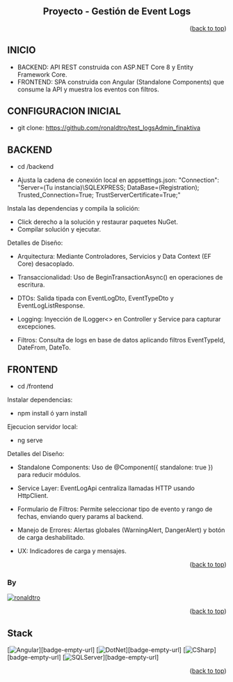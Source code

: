 <a name="readme-top"></a>

<div align="center">

## Proyecto - Gestión de Event Logs

</div>

<p align="right">(<a href="#readme-top">back to top</a>)</p>

## INICIO

- BACKEND: API REST construida con ASP.NET Core 8 y Entity Framework Core.
- FRONTEND: SPA construida con Angular (Standalone Components) que consume la API y muestra los eventos con filtros.

## CONFIGURACION INICIAL

- git clone: https://github.com/ronaldtro/test_logsAdmin_finaktiva

## BACKEND

- cd /backend

- Ajusta la cadena de conexión local en appsettings.json:
"Connection": "Server=(Tu instancia)\\SQLEXPRESS; DataBase=(Registration); Trusted_Connection=True; TrustServerCertificate=True;"


Instala las dependencias y compila la solición:

- Click derecho a la solución y restaurar paquetes NuGet.
- Compilar solución y ejecutar.


Detalles de Diseño:

- Arquitectura: Mediante Controladores, Servicios y Data Context (EF Core) desacoplado.

- Transaccionalidad: Uso de BeginTransactionAsync() en operaciones de escritura.

- DTOs: Salida tipada con EventLogDto, EventTypeDto y EventLogListResponse.

- Logging: Inyección de ILogger<> en Controller y Service para capturar excepciones.

- Filtros: Consulta de logs en base de datos aplicando filtros EventTypeId, DateFrom, DateTo.


## FRONTEND

- cd /frontend

Instalar dependencias:

- npm install ó yarn install


Ejecucion servidor local:

- ng serve 


Detalles del Diseño:

- Standalone Components: Uso de @Component({ standalone: true }) para reducir módulos.

- Service Layer: EventLogApi centraliza llamadas HTTP usando HttpClient.

- Formulario de Filtros: Permite seleccionar tipo de evento y rango de fechas, enviando query params al backend.

- Manejo de Errores: Alertas globales (WarningAlert, DangerAlert) y botón de carga deshabilitado.

- UX: Indicadores de carga y mensajes.


<p align="right">(<a href="#readme-top">back to top</a>)</p>

### By

 [![ronaldtro](https://avatars.githubusercontent.com/u/72902488?s=64&amp;v=4)](http://github.com/ronaldtro) 

<p align="right">(<a href="#readme-top">back to top</a>)</p>

## Stack

[![Angular][angular-badge]][badge-empty-url]
[![DotNet][dotnet-badge]][badge-empty-url]
[![CSharp][csharp-badge]][badge-empty-url]
[![SQLServer][sqlserver-badge]][badge-empty-url]

<p align="right">(<a href="#readme-top">back to top</a>)</p>

[dotnet-badge]: https://img.shields.io/badge/-.NET-5632d5?style=for-the-badge
[angular-badge]: https://img.shields.io/badge/Angular-DD0031?style=for-the-badge
[csharp-badge]: https://img.shields.io/badge/C%23-690081?style=for-the-badge
[sqlserver-badge]: https://img.shields.io/badge/SQL%20Server-1f72b8?style=for-the-badge